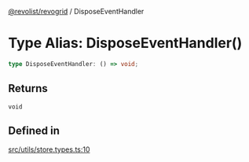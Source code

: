 [@revolist/revogrid](README.md) / DisposeEventHandler

# Type Alias: DisposeEventHandler()

```ts
type DisposeEventHandler: () => void;
```

## Returns

`void`

## Defined in

[src/utils/store.types.ts:10](https://github.com/revolist/revogrid/blob/a808f70a0d197fcea56d269b7334fbc41eb74c5d/src/utils/store.types.ts#L10)
